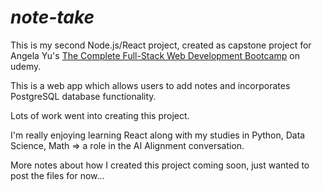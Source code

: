 # **_note-take_**

This is my second Node.js/React project, created as capstone project for Angela Yu's [The Complete Full-Stack Web Development Bootcamp](https://www.udemy.com/course/the-complete-web-development-bootcamp/) on udemy.

This is a web app which allows users to add notes and incorporates PostgreSQL database functionality.

Lots of work went into creating this project.

I'm really enjoying learning React along with my studies in Python, Data Science, Math $\Rightarrow$ a role in the AI Alignment conversation.

More notes about how I created this project coming soon, just wanted to post the files for now...
